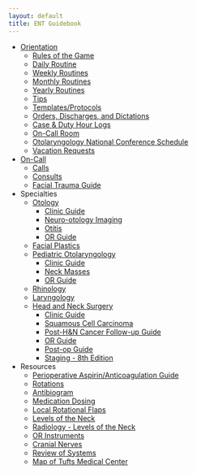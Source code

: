 ```yaml
---
layout: default
title: ENT Guidebook
---
```

<ul>
      <li><a href="orientation/index.html">Orientation</a>
        <ul>
          <li><a href="rules-of-the-game.html">Rules of the Game</a></li>
          <li><a href="daily-routine.html">Daily Routine</a></li>
          <li><a href="weekly-routines.html">Weekly Routines</a></li>
          <li><a href="monthly-routines.html">Monthly Routines</a></li>
          <li><a href="yearly-routines.html">Yearly Routines</a></li>
          <li><a href="tips.html">Tips</a></li>
          <li><a href="templates-protocols.html">Templates/Protocols</a></li>
          <li><a href="orders-discharges-and-dictations.html">Orders, Discharges, and Dictations</a></li>
          <li><a href="orientation/case-duty-hour-logs.html">Case &amp; Duty Hour Logs</a></li>
          <li><a href="orientation/on-call-room.html">On-Call Room</a></li>
          <li><a href="otolaryngology-national-conference-schedule.html">Otolaryngology National Conference Schedule</a></li>
          <li><a href="orientation/vacation-requests.html">Vacation Requests</a></li>
        </ul>
      </li>
      <li><a href="on-call/index.html">On-Call</a>
        <ul>
          <li><a href="on-call/calls.html">Calls</a></li>
          <li><a href="on-call/consults.html">Consults</a></li>
          <li><a href="facial-trauma-guide.html">Facial Trauma Guide</a></li>
        </ul>
      </li>
      <li>Specialties
        <ul>
          <li><a href="otology/index.html">Otology</a>
            <ul>
              <li><a href="otology/clinic-guide.html">Clinic Guide</a></li>
              <li><a href="otology/neuro-otology-imaging.html">Neuro-otology Imaging</a></li>
              <li><a href="otology/otitis.html">Otitis</a></li>
              <li><a href="otology/or-guide.html">OR Guide</a></li>
            </ul>
          </li>
          <li><a href="facial-plastics.html">Facial Plastics</a></li>
          <li><a href="pediatric-otolaryngology/index.html">Pediatric Otolaryngology</a>
            <ul>
              <li><a href="pediatric-otolaryngology/clinic-guide.html">Clinic Guide</a></li>
              <li><a href="pediatric-otolaryngology/neck-masses.html">Neck Masses</a></li>
              <li><a href="pediatric-otolaryngology/or-guide.html">OR Guide</a></li>
            </ul>
          </li>
          <li><a href="rhinology.html">Rhinology</a></li>
          <li><a href="laryngology.html">Laryngology</a></li>
          <li><a href="head-and-neck-surgery/index.html">Head and Neck Surgery</a>
            <ul>
              <li><a href="head-and-neck-surgery/clinic-guide.html">Clinic Guide</a></li>
              <li><a href="head-and-neck-surgery/squamous-cell-carcinoma.html">Squamous Cell Carcinoma</a></li>
              <li><a href="head-and-neck-surgery/follow-up-guide.html">Post-H&amp;N Cancer Follow-up Guide</a></li>
              <li><a href="head-and-neck-surgery/or-guide.html">OR Guide</a></li>
              <li><a href="head-and-neck-surgery/post-op-guide.html">Post-op Guide</a></li>
              <li><a href="head-and-neck-surgery/staging-8th-edition.html">Staging - 8th Edition</a></li>
            </ul>
          </li>
        </ul>
      </li>
      <li>Resources
        <ul>
          <li><a href="perioperative-aspirin-anticoagulation-guide.html">Perioperative Aspirin/Anticoagulation Guide</a></li>
          <li><a href="rotations.html">Rotations</a></li>
          <li><a href="antibiogram.html">Antibiogram</a></li>
          <li><a href="medications.html">Medication Dosing</a></li>
          <li><a href="local-rotational-flaps.html">Local Rotational Flaps</a></li>
          <li><a href="levels-of-the-neck.html">Levels of the Neck</a></li>
          <li><a href="radiology-levels-of-the-neck.html">Radiology - Levels of the Neck</a></li>
          <li><a href="or-instruments.html">OR Instruments</a></li>
          <li><a href="cranial-nerves.html">Cranial Nerves</a></li>
          <li><a href="review-of-systems.html">Review of Systems</a></li>
          <li><a href="map-of-tufts-medical-center.html">Map of Tufts Medical Center</a></li>
        </ul>
      </li>
    </ul>
